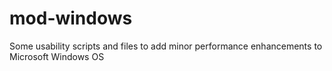 # mod-windows
Some usability scripts and files to add minor performance enhancements to Microsoft Windows OS 
